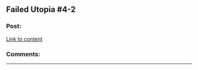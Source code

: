 ## Failed Utopia #4-2

### Post:

[Link to content](https://www.lesswrong.com/posts/ctpkTaqTKbmm6uRgC/failed-utopia-4-2)

### Comments:

---

